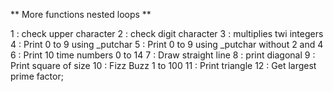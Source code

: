 ** More functions nested loops **

1 : check upper character
2 : check digit character
3 : multiplies twi integers
4 : Print 0 to 9 using _putchar
5 : Print 0 to 9 using _putchar without 2 and 4
6 : Print 10 time numbers 0 to 14
7 : Draw straight line
8 : print diagonal 
9 : Print square of size 
10 : Fizz Buzz 1 to 100
11 : Print triangle	
12 : Get largest prime factor;

